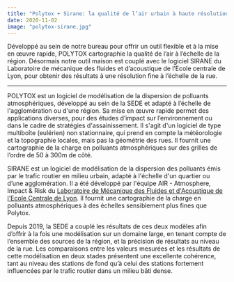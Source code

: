 ```yaml
---
title: "Polytox + Sirane: la qualité de l’air urbain à haute résolution"
date: 2020-11-02
image: "polytox-sirane.jpg"
---
```


Développé au sein de notre bureau pour offrir un outil flexible et à la mise en œuvre rapide, POLYTOX cartographie la qualité de l’air à l’échelle de la région. Désormais notre outil maison est couplé avec le logiciel SIRANE du Laboratoire de mécanique des fluides et d’acoustique de l’Ecole centrale de Lyon, pour obtenir des résultats à une résolution fine à l’échelle de la rue. 
***
POLYTOX est un logiciel de modélisation de la dispersion de polluants atmosphériques, développé au sein de la SEDE et adapté à l’échelle de l'agglomération ou d'une région. Sa mise en œuvre rapide permet des applications diverses, pour des études d’impact sur l’environnement ou dans le cadre de stratégies d'assainissement. Il s'agit d'un logiciel de type multiboîte (eulérien) non stationnaire, qui prend en compte la météorologie et la topographie locales, mais pas la géométrie des rues. Il fournit une cartographie de la charge en polluants atmosphériques sur des grilles de l’ordre de 50 à 300m de côté. 

SIRANE est un logiciel de modélisation de la dispersion des polluants émis par le trafic routier en milieu urbain, adapté à l'échelle d'un quartier ou d’une agglomération. Il a été développé par l'équipe AIR - Atmosphere, Impact & Risk du [Laboratoire de Mécanique des Fluides et d'Acoustique de l'Ecole Centrale de Lyon](http://www.lmfa.ec-lyon.fr). Il fournit une cartographie de la charge en polluants atmosphériques à des échelles sensiblement plus fines que Polytox.

Depuis 2019, la SEDE a couplé les résultats de ces deux modèles afin d’offrir à la fois une modélisation sur un domaine large, en tenant compte de l’ensemble des sources de la région, et la précision de résultats au niveau de la rue. Les comparaisons entre les valeurs mesurées et les résultats de cette modélisation en deux stades présentent une excellente cohérence, tant au niveau des stations de fond qu’à celui des stations fortement influencées par le trafic routier dans un milieu bâti dense.

